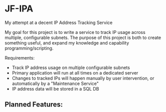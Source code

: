 # JF-IPA
My attempt at a decent IP Address Tracking Service

My goal for this project is to write a service to track IP usage across multiple, configurable subnets.
The purpose of this project is both to create something useful, and expand my knowledge and capability programming/scripting. 

Requirements:
- Track IP address usage on multiple configurable subnets
- Primary application will run at all times on a dedicated server
- Changes to tracked IPs will happen manually by user intervention, or automatically by a "Maintenance Service"
- IP address data will be stored in a SQL DB

Planned Features:
- 